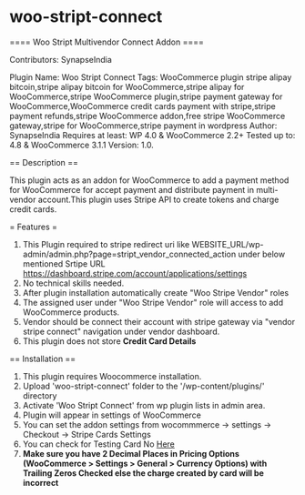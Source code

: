 # woo-stript-connect

==== Woo Stript Multivendor Connect Addon ====

Contributors: SynapseIndia

Plugin Name: Woo Stript Connect
Tags: WooCommerce plugin stripe alipay bitcoin,stripe alipay bitcoin for WooCommerce,stripe alipay for WooCommerce,stripe WooCommerce plugin,stripe payment gateway for WooCommerce,WooCommerce credit cards payment with stripe,stripe payment refunds,stripe WooCommerce addon,free stripe WooCommerce gateway,stripe for WooCommerce,stripe payment in wordpress
Author: SynapseIndia
Requires at least: WP 4.0  & WooCommerce 2.2+
Tested up to: 4.8 & WooCommerce 3.1.1
Version: 1.0.

== Description ==

This plugin acts as an addon for WooCommerce to add a payment method for WooCommerce for accept payment and distribute payment in multi-vendor account.This plugin uses Stripe API to create tokens and charge credit cards. 

= Features =
1. This Plugin required to stripe redirect uri like 
WEBSITE_URL/wp-admin/admin.php?page=stript_vendor_connected_action under below mentioned Srtipe URL https://dashboard.stripe.com/account/applications/settings 
2. No technical skills needed.
3. After plugin installation automatically create "Woo Stripe Vendor" roles
4. The assigned user under "Woo Stripe Vendor" role will access to add WooCommerce products.
5. Vendor should be connect their account with stripe gateway via "vendor stripe connect" navigation under vendor dashboard.
6. This plugin does not store **Credit Card Details**

== Installation ==

1. This plugin requires Woocommerce installation.
2. Upload 'woo-stript-connect' folder to the '/wp-content/plugins/' directory
3. Activate 'Woo Stript Connect' from wp plugin lists in admin area.
4. Plugin will appear in settings of WooCommerce
5. You can set the addon settings from 
   wocommmerce -> settings -> Checkout -> Stripe Cards Settings
6. You can check for Testing Card No <a href="https://stripe.com/docs/testing" target="_blank" >Here</a> 
7. **Make sure you have 2 Decimal Places in Pricing Options (WooCommerce > Settings > General > Currency Options) with Trailing Zeros Checked else the charge created by card will be incorrect**

